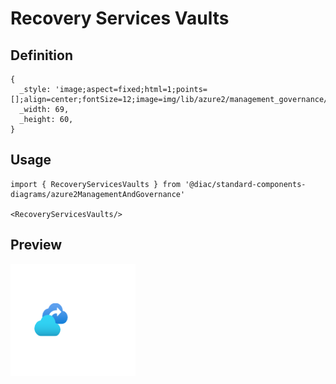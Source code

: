 # Recovery Services Vaults

## Definition

```
{
  _style: 'image;aspect=fixed;html=1;points=[];align=center;fontSize=12;image=img/lib/azure2/management_governance/Recovery_Services_Vaults.svg;strokeColor=none;',
  _width: 69,
  _height: 60,
}
```

## Usage

```
import { RecoveryServicesVaults } from '@diac/standard-components-diagrams/azure2ManagementAndGovernance'

<RecoveryServicesVaults/>
```

## Preview

<img src="./recovery-services-vaults.png" width="200"/>

